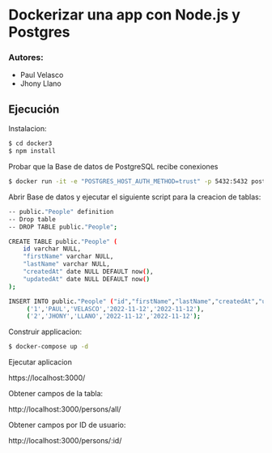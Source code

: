 # Dockerizar una app con Node.js y Postgres

### Autores:
- Paul Velasco
- Jhony Llano

## Ejecución

Instalacion:

```bash
$ cd docker3
$ npm install
```

Probar que la Base de datos de PostgreSQL recibe conexiones

```bash
$ docker run -it -e "POSTGRES_HOST_AUTH_METHOD=trust" -p 5432:5432 postgres
```
Abrir Base de datos y ejecutar el siguiente script para la creacion de tablas:
```bash
-- public."People" definition
-- Drop table
-- DROP TABLE public."People";

CREATE TABLE public."People" (
	id varchar NULL,
	"firstName" varchar NULL,
	"lastName" varchar NULL,
	"createdAt" date NULL DEFAULT now(),
	"updatedAt" date NULL DEFAULT now()
);

INSERT INTO public."People" ("id","firstName","lastName","createdAt","updatedAt") VALUES
	 ('1','PAUL','VELASCO','2022-11-12','2022-11-12'),
	 ('2','JHONY','LLANO','2022-11-12','2022-11-12');
```

Construir applicacion:

```bash
$ docker-compose up -d
```

Ejecutar aplicacion

https://localhost:3000/

Obtener campos de la tabla:

http://localhost:3000/persons/all/

Obtener campos por ID de usuario:

http://localhost:3000/persons/:id/
